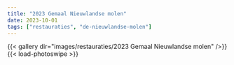```yaml
---
title: "2023 Gemaal Nieuwlandse molen"
date: 2023-10-01
tags: ["restauraties", "de-nieuwlandse-molen"]
---
```


{{< gallery dir="images/restauraties/2023 Gemaal Nieuwlandse molen" />}}
{{< load-photoswipe >}}